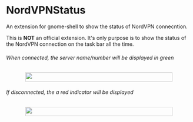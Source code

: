# NordVPNStatus
An extension for gnome-shell to show the status of NordVPN connecntion.

This is <b>NOT</b> an official extension. It's only purpose is to show the status of the NordVPN connection on the task bar all the time.

 <h6>When connected, the server name/number will be displayed in green </h3>
 <p align="center">
  <img width="400" height="25" src="https://github.com/murad-alm/NordVPNStatus/blob/master/connected.png">
</p>

 <h6>If disconnected, the a red indicator will be displayed </h3>
 <p align="center">
  <img width="400" height="25" src="https://github.com/murad-alm/NordVPNStatus/blob/master/unprotected.png">
</p>
